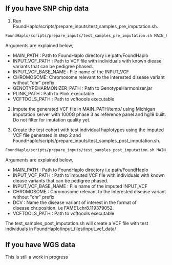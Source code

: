 ## If you have SNP chip data

1. Run FoundHaplo/scripts/prepare_inputs/test_samples_pre_imputation.sh.

```bash
FoundHaplo/scripts/prepare_inputs/test_samples_pre_imputation.sh MAIN_PATH INPUT_VCF_PATH INPUT_VCF_BASE_NAME CHROMOSOME GENOTYPEHARMONIZER_PATH PLINK_PATH VCFTOOLS_PATH
```
Arguments are explained below,

* MAIN_PATH : Path to FoundHaplo directory i.e path/FoundHaplo
* INPUT_VCF_PATH :  Path to VCF file with individuals with known diease variants that can be pedigree phased.
* INPUT_VCF_BASE_NAME : File name of the INPUT_VCF 
* CHROMOSOME: Chromosome relevant to the interested disease variant without "chr" prefix
* GENOTYPEHARMONIZER_PATH : Path to GenotypeHarmonizer.jar
* PLINK_PATH : Path to Plink executable 
* VCFTOOLS_PATH : Path to vcftoools executable 

2. Impute the generated VCF file in MAIN_PATH/temp/ using Michigan imputation server with 1000G phase 3 as reference panel and hg19 built. Do not filter for imutation quality yet. 

3. Create the test cohort with test individual haplotypes using the imputed VCF file generated in step 2 and FoundHaplo/scripts/prepare_inputs/test_samples_post_imputation.sh. 

```bash
FoundHaplo/scripts/prepare_inputs/test_samples_post_imputation.sh MAIN_PATH INPUT_VCF_PATH INPUT_VCF_BASE_NAME CHROMOSOME DCV VCFTOOLS_PATH 
```

Arguments are explained below,

* MAIN_PATH : Path to FoundHaplo directory i.e path/FoundHaplo
* INPUT_VCF_PATH :  Path to imputed VCF file with individuals with known diease variants that can be pedigree phased.
* INPUT_VCF_BASE_NAME : File name of the imputed INPUT_VCF 
* CHROMOSOME : Chromosome relevant to the interested disease variant without "chr" prefix
* DCV : Name the disease variant of interest in the format of disease.chr.position. i.e FAME1.chr8.119379052.
* VCFTOOLS_PATH : Path to vcftoools executable 

The test_samples_post_imputation.sh will create a VCF file with test individuals in FoundHaplo/input_files/input_vcf_data/

## If you have WGS data

This is still a work in progress
